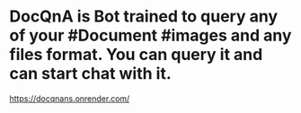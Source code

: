 # DocQnA is Bot trained to query any of your #Document #images and any files format. You can query it and can start chat with it.
https://docqnans.onrender.com/
